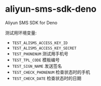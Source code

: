 # aliyun-sms-sdk-deno

Aliyun SMS SDK for Deno

测试用环境变量:

- `TEST_ALISMS_ACCESS_KEY_ID`
- `TEST_ALISMS_ACCESS_KEY_SECRET`
- `TEST_PHONENUM` 测试用手机号
- `TEST_TPL_CODE` 模板编号
- `TEST_SIGN_NAME` 发送签名
- `TEST_CHECK_PHONENUM` 检查状态时的手机
- `TEST_CHECK_DATE` 检查状态时的日期
